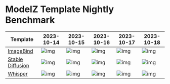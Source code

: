 # ModelZ Template Nightly Benchmark

| Template | 2023-10-14 | 2023-10-15 | 2023-10-16 | 2023-10-17 | 2023-10-18 |
| --- | --- | --- | --- | --- | --- |
| [ImageBind](https://docs.modelz.ai/frameworks/mosec/imagebind) | ![img](https://img.shields.io/badge/status-unknown-yellow) | ![img](https://img.shields.io/badge/status-unknown-yellow) | ![img](https://img.shields.io/badge/status-36s-green) | ![img](https://img.shields.io/badge/status-28s-green) | ![img](https://img.shields.io/badge/status-69s-green) |
| [Stable Diffusion](https://docs.modelz.ai/frameworks/mosec/stable-diffusion) | ![img](https://img.shields.io/badge/status-unknown-yellow) | ![img](https://img.shields.io/badge/status-unknown-yellow) | ![img](https://img.shields.io/badge/status-24s-green) | ![img](https://img.shields.io/badge/status-19s-green) | ![img](https://img.shields.io/badge/status-53s-green) |
| [Whisper](https://docs.modelz.ai/frameworks/mosec/whisper) | ![img](https://img.shields.io/badge/status-unknown-yellow) | ![img](https://img.shields.io/badge/status-unknown-yellow) | ![img](https://img.shields.io/badge/status-16s-green) | ![img](https://img.shields.io/badge/status-13s-green) | ![img](https://img.shields.io/badge/status-13s-green) |
